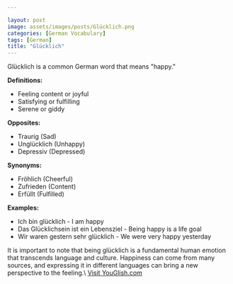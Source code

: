 ```yaml
---

layout: post
image: assets/images/posts/Glücklich.png
categories: [German Vocabulary]
tags: [German]
title: "Glücklich"
---
```


Glücklich is a common German word that means "happy."

**Definitions:**

- Feeling content or joyful
- Satisfying or fulfilling
- Serene or giddy

**Opposites:**

- Traurig (Sad)
- Unglücklich (Unhappy)
- Depressiv (Depressed)

**Synonyms:**

- Fröhlich (Cheerful)
- Zufrieden (Content)
- Erfüllt (Fulfilled)

**Examples:**

- Ich bin glücklich - I am happy
- Das Glücklichsein ist ein Lebensziel - Being happy is a life goal
- Wir waren gestern sehr glücklich - We were very happy yesterday

It is important to note that being glücklich is a fundamental human emotion that transcends language and culture. Happiness can come from many sources, and expressing it in different languages can bring a new perspective to the feeling.\ <a id="yg-widget-0" class="youglish-widget" data-query="Glücklich" data-lang="german" data-components="8412" data-auto-start="0" data-bkg-color="theme_light" data-title="How%20to%20pronounce%20Glücklich%20in%20German"  rel="nofollow" href="https://youglish.com">Visit YouGlish.com</a><script async src="https://youglish.com/public/emb/widget.js" charset="utf-8"></script>